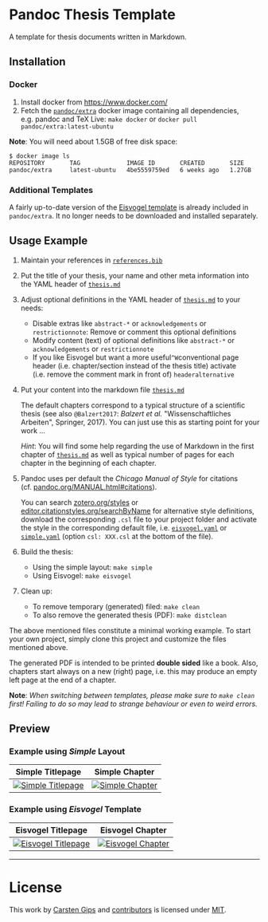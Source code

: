 <!--  pandoc -s -f markdown -t markdown+smart-grid_tables-multiline_tables-simple_tables --columns=94 --reference-links=true  README.md  -o xxx.md  -->

# Pandoc Thesis Template

A template for thesis documents written in Markdown.

## Installation

### Docker

1.  Install docker from <https://www.docker.com/>
2.  Fetch the [`pandoc/extra`] docker image containing all dependencies, e.g. pandoc and TeX
    Live: `make docker` or `docker pull pandoc/extra:latest-ubuntu`

**Note**: You will need about 1.5GB of free disk space:

    $ docker image ls
    REPOSITORY       TAG             IMAGE ID       CREATED       SIZE
    pandoc/extra     latest-ubuntu   4be5559759ed   6 weeks ago   1.27GB

### Additional Templates

A fairly up-to-date version of the [Eisvogel template] is already included in `pandoc/extra`.
It no longer needs to be downloaded and installed separately.

## Usage Example

1.  Maintain your references in [`references.bib`]

2.  Put the title of your thesis, your name and other meta information into the YAML header of
    [`thesis.md`]

3.  Adjust optional definitions in the YAML header of [`thesis.md`] to your needs:

    -   Disable extras like `abstract-*` or `acknowledgements` or `restrictionnote`: Remove or
        comment this optional definitions
    -   Modify content (text) of optional definitions like `abstract-*` or `acknowledgements`
        or `restrictionnote`
    -   If you like Eisvogel but want a more useful`^W`conventional page header
        (i.e. chapter/section instead of the thesis title) activate (i.e. remove the comment
        mark in front of) `headeralternative`

4.  Put your content into the markdown file [`thesis.md`]

    The default chapters correspond to a typical structure of a scientific thesis (see also
    `@Balzert2017`: *Balzert et al.* "Wissenschaftliches Arbeiten", Springer, 2017). You can
    just use this as starting point for your work ...

    *Hint*: You will find some help regarding the use of Markdown in the first chapter of
    [`thesis.md`] as well as typical number of pages for each chapter in the beginning of
    each chapter.

5.  Pandoc uses per default the *Chicago Manual of Style* for citations
    (cf. [pandoc.org/MANUAL.html#citations]).

    You can search [zotero.org/styles] or [editor.citationstyles.org/searchByName] for
    alternative style definitions, download the corresponding `.csl` file to your project
    folder and activate the style in the corresponding default file, i.e. [`eisvogel.yaml`] or
    [`simple.yaml`] (option `csl: XXX.csl` at the bottom of the file).

6.  Build the thesis:

    -   Using the simple layout: `make simple`
    -   Using Eisvogel: `make eisvogel`

7.  Clean up:

    -   To remove temporary (generated) filed: `make clean`
    -   To also remove the generated thesis (PDF): `make distclean`

The above mentioned files constitute a minimal working example. To start your own project,
simply clone this project and customize the files mentioned above.

The generated PDF is intended to be printed **double sided** like a book. Also, chapters start
always on a new (right) page, i.e. this may produce an empty left page at the end of a
chapter.

**Note**: *When switching between templates, please make sure to `make clean` first! Failing
to do so may lead to strange behaviour or even to weird errors.*

## Preview

### Example using *Simple* Layout

| Simple Titlepage         | Simple Chapter         |
|--------------------------|------------------------|
| [![Simple Titlepage]][1] | [![Simple Chapter]][1] |

### Example using *Eisvogel* Template

| Eisvogel Titlepage         | Eisvogel Chapter         |
|----------------------------|--------------------------|
| [![Eisvogel Titlepage]][2] | [![Eisvogel Chapter]][2] |

----------------------------------------------------------------------------------------------

# License

This work by [Carsten Gips] and [contributors] is licensed under [MIT].

  [`pandoc/extra`]: https://hub.docker.com/r/pandoc/extra/
  [Eisvogel template]: https://github.com/Wandmalfarbe/pandoc-latex-template
  [`references.bib`]: references.bib
  [`thesis.md`]: thesis.md
  [pandoc.org/MANUAL.html#citations]: https://pandoc.org/MANUAL.html#citations
  [zotero.org/styles]: https://www.zotero.org/styles
  [editor.citationstyles.org/searchByName]: https://editor.citationstyles.org/searchByName/
  [`eisvogel.yaml`]: ./eisvogel.yaml
  [`simple.yaml`]: ./simple.yaml
  [Simple Titlepage]: examples/thesis_example_simple_titlepage.png
  [1]: examples/thesis_example_simple.pdf
  [Simple Chapter]: examples/thesis_example_simple_chapter.png
  [Eisvogel Titlepage]: examples/thesis_example_eisvogel_titlepage.png
  [2]: examples/thesis_example_eisvogel.pdf
  [Eisvogel Chapter]: examples/thesis_example_eisvogel_chapter.png
  [Carsten Gips]: https://github.com/cagix
  [contributors]: https://github.com/cagix/pandoc-thesis/graphs/contributors
  [MIT]: https://opensource.org/licenses/MIT
